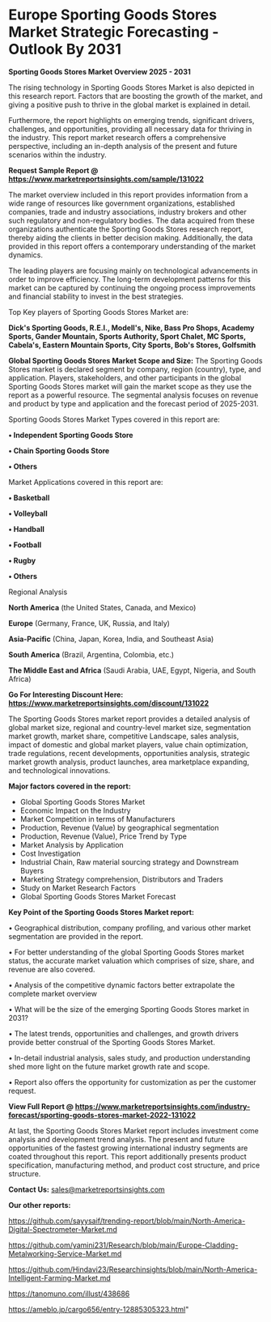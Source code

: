  # Europe Sporting Goods Stores Market Strategic Forecasting - Outlook By 2031

<Strong> Sporting Goods Stores Market Overview 2025 - 2031</strong>

The rising technology in Sporting Goods Stores Market is also depicted in this research report. Factors that are boosting the growth of the market, and giving a positive push to thrive in the global market is explained in detail.

Furthermore, the report highlights on emerging trends, significant drivers, challenges, and opportunities, providing all necessary data for thriving in the industry. This report market research offers a comprehensive perspective, including an in-depth analysis of the present and future scenarios within the industry.

<strong>Request Sample Report @ <a href=https://www.marketreportsinsights.com/sample/131022>https://www.marketreportsinsights.com/sample/131022</a></strong>

The market overview included in this report provides information from a wide range of resources like government organizations, established companies, trade and industry associations, industry brokers and other such regulatory and non-regulatory bodies. The data acquired from these organizations authenticate the Sporting Goods Stores research report, thereby aiding the clients in better decision making. Additionally, the data provided in this report offers a contemporary understanding of the market dynamics.

The leading players are focusing mainly on technological advancements in order to improve efficiency. The long-term development patterns for this market can be captured by continuing the ongoing process improvements and financial stability to invest in the best strategies.

Top Key players of Sporting Goods Stores Market are:

<strong>Dick's Sporting Goods, R.E.I., Modell's, Nike, Bass Pro Shops, Academy Sports, Gander Mountain, Sports Authority, Sport Chalet, MC Sports, Cabela's, Eastern Mountain Sports, City Sports, Bob's Stores, Golfsmith</strong>

<strong><b>Global Sporting Goods Stores Market Scope and Size:</b></strong>
The Sporting Goods Stores market is declared segment by company, region (country), type, and application. Players, stakeholders, and other participants in the global Sporting Goods Stores market will gain the market scope as they use the report as a powerful resource. The segmental analysis focuses on revenue and product by type and application and the forecast period of 2025-2031.

Sporting Goods Stores Market Types covered in this report are:

<strong>• Independent Sporting Goods Store

• Chain Sporting Goods Store

• Others</strong>

Market Applications covered in this report are:

<strong>• Basketball

• Volleyball

• Handball

• Football

• Rugby

• Others</strong> 

Regional Analysis

<strong>North America</strong> (the United States, Canada, and Mexico)

<strong>Europe</strong> (Germany, France, UK, Russia, and Italy)

<strong>Asia-Pacific</strong> (China, Japan, Korea, India, and Southeast Asia)

<strong>South America</strong> (Brazil, Argentina, Colombia, etc.)

<strong>The Middle East and Africa</strong> (Saudi Arabia, UAE, Egypt, Nigeria, and South Africa)

<strong>Go For Interesting Discount Here: <a href=https://www.marketreportsinsights.com/discount/131022>https://www.marketreportsinsights.com/discount/131022</a></strong>

The Sporting Goods Stores market report provides a detailed analysis of global market size, regional and country-level market size, segmentation market growth, market share, competitive Landscape, sales analysis, impact of domestic and global market players, value chain optimization, trade regulations, recent developments, opportunities analysis, strategic market growth analysis, product launches, area marketplace expanding, and technological innovations.

<strong><b>Major factors covered in the report:</b></strong>
<ul>
  <li>Global Sporting Goods Stores Market </li>
  <li>Economic Impact on the Industry</li>
  <li>Market Competition in terms of Manufacturers</li>
  <li>Production, Revenue (Value) by geographical segmentation</li>
  <li>Production, Revenue (Value), Price Trend by Type</li>
  <li>Market Analysis by Application</li>
  <li>Cost Investigation</li>
  <li>Industrial Chain, Raw material sourcing strategy and Downstream Buyers</li>
  <li>Marketing Strategy comprehension, Distributors and Traders</li>
  <li>Study on Market Research Factors</li>
  <li>Global Sporting Goods Stores Market Forecast</li>
</ul>

<strong><b>Key Point of the Sporting Goods Stores Market report:</b></strong>

• Geographical distribution, company profiling, and various other market segmentation are provided in the report.

• For better understanding of the global Sporting Goods Stores market status, the accurate market valuation which comprises of size, share, and revenue are also covered.

• Analysis of the competitive dynamic factors better extrapolate the complete market overview

• What will be the size of the emerging Sporting Goods Stores market in 2031?

• The latest trends, opportunities and challenges, and growth drivers provide better construal of the Sporting Goods Stores Market.

• In-detail industrial analysis, sales study, and production understanding shed more light on the future market growth rate and scope.

• Report also offers the opportunity for customization as per the customer request.

<strong><b>View Full Report @ <a href=https://www.marketreportsinsights.com/industry-forecast/sporting-goods-stores-market-2022-131022>https://www.marketreportsinsights.com/industry-forecast/sporting-goods-stores-market-2022-131022</a></b></strong>


At last, the Sporting Goods Stores Market report includes investment come analysis and development trend analysis. The present and future opportunities of the fastest growing international industry segments are coated throughout this report. This report additionally presents product specification, manufacturing method, and product cost structure, and price structure.

<strong>Contact Us:</strong>
sales@marketreportsinsights.com

<strong>Our other reports:</strong>

<a href=https://github.com/sayysaif/trending-report/blob/main/North-America-Digital-Spectrometer-Market.md>https://github.com/sayysaif/trending-report/blob/main/North-America-Digital-Spectrometer-Market.md</a>

<a href=https://github.com/yamini231/Research/blob/main/Europe-Cladding-Metalworking-Service-Market.md>https://github.com/yamini231/Research/blob/main/Europe-Cladding-Metalworking-Service-Market.md</a>

<a href=https://github.com/Hindavi23/Researchinsights/blob/main/North-America-Intelligent-Farming-Market.md>https://github.com/Hindavi23/Researchinsights/blob/main/North-America-Intelligent-Farming-Market.md</a>

<a href=https://tanomuno.com/illust/438686>https://tanomuno.com/illust/438686</a>

<a href=https://ameblo.jp/cargo656/entry-12885305323.html>https://ameblo.jp/cargo656/entry-12885305323.html</a>"
